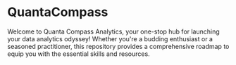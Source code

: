 # QuantaCompass
Welcome to Quanta Compass Analytics, your one-stop hub for launching your data analytics odyssey! Whether you're a budding enthusiast or a seasoned practitioner, this repository provides a comprehensive roadmap to equip you with the essential skills and resources.
